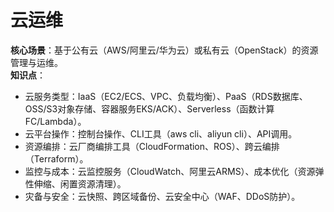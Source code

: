# **云运维**  
**核心场景**：基于公有云（AWS/阿里云/华为云）或私有云（OpenStack）的资源管理与运维。  
**知识点**：  
- 云服务类型：IaaS（EC2/ECS、VPC、负载均衡）、PaaS（RDS数据库、OSS/S3对象存储、容器服务EKS/ACK）、Serverless（函数计算FC/Lambda）。  
- 云平台操作：控制台操作、CLI工具（aws cli、aliyun cli）、API调用。  
- 资源编排：云厂商编排工具（CloudFormation、ROS）、跨云编排（Terraform）。  
- 监控与成本：云监控服务（CloudWatch、阿里云ARMS）、成本优化（资源弹性伸缩、闲置资源清理）。  
- 灾备与安全：云快照、跨区域备份、云安全中心（WAF、DDoS防护）。  
